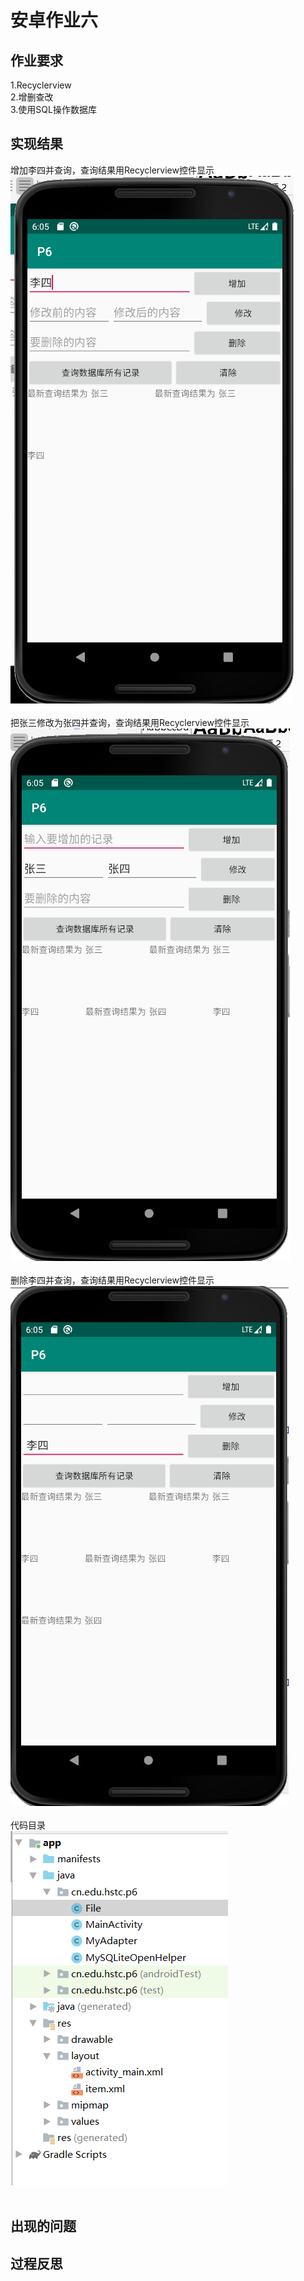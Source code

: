安卓作业六
===========
作业要求<br>
-----------
1.Recyclerview<br>
2.增删查改<br>
3.使用SQL操作数据库<br>

实现结果<br>
-----------
增加李四并查询，查询结果用Recyclerview控件显示<br>
![image](https://github.com/LS-56/2017112109_android/blob/master/P6.4/images/picture1.png)<br><br>
把张三修改为张四并查询，查询结果用Recyclerview控件显示<br>
![image](https://github.com/LS-56/2017112109_android/blob/master/P6.4/images/picture2.png)<br><br>
删除李四并查询，查询结果用Recyclerview控件显示<br>
![image](https://github.com/LS-56/2017112109_android/blob/master/P6.4/images/picture3.png)<br><br>
代码目录<br>
![image](https://github.com/LS-56/2017112109_android/blob/master/P6.4/images/picture7.png)<br><br>


出现的问题<br>
-----------
过程反思<br>
-----------
